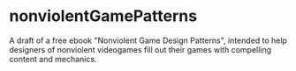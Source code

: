 # nonviolentGamePatterns
A draft of a free ebook "Nonviolent Game Design Patterns", intended to help designers of nonviolent videogames fill out their games with compelling content and mechanics.
